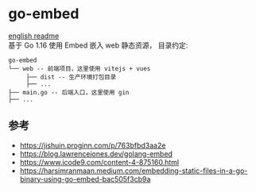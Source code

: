 # go-embed

[english readme](README.md)  
基于 Go 1.16 使用 Embed 嵌入 web 静态资源， 目录约定:

```
go-embed
└── web -- 前端项目，这里使用 vitejs + vues
     ├── dist -- 生产环境打包目录
     ├── ...
├── main.go -- 后端入口，这里使用 gin
├── ...
```

## 参考
- https://jishuin.proginn.com/p/763bfbd3aa2e
- https://blog.lawrencejones.dev/golang-embed
- https://www.icode9.com/content-4-875160.html
- https://harsimranmaan.medium.com/embedding-static-files-in-a-go-binary-using-go-embed-bac505f3cb9a

